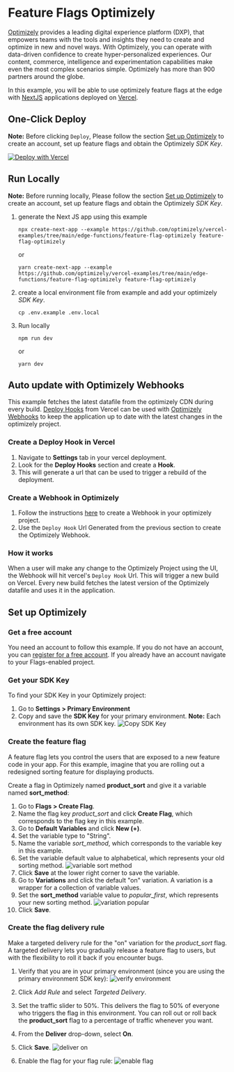 # Feature Flags Optimizely

[Optimizely](https://www.optimizely.com/company/) provides a leading digital experience platform (DXP), that empowers teams with the tools and insights they need to create and optimize in new and novel ways. With Optimizely, you can operate with data-driven confidence to create hyper-personalized experiences. Our content, commerce, intelligence and experimentation capabilities make even the most complex scenarios simple. Optimizely has more than 900 partners around the globe.

In this example, you will be able to use optimizely feature flags at the edge with [NextJS](https://nextjs.org/) applications deployed on [Vercel](https://vercel.com/).

## One-Click Deploy

**Note:** Before clicking `Deploy`, Please follow the section [Set up Optimizely](#set-up-optimizely) to create an account, set up feature flags and obtain the Optimizely *SDK Key*.

[![Deploy with Vercel](https://vercel.com/button)](https://vercel.com/new/clone?repository-url=https://github.com/optimizely/vercel-examples/tree/main/edge-functions/feature-flag-optimizely&env=OPTIMIZELY_SDK_KEY&project-name=feature-flag-optimizely&repository-name=feature-flag-optimizely)

## Run Locally

**Note:** Before running locally, Please follow the section [Set up Optimizely](#set-up-optimizely) to create an account, set up feature flags and obtain the Optimizely *SDK Key*.

1. generate the Next JS app using this example
    ```
    npx create-next-app --example https://github.com/optimizely/vercel-examples/tree/main/edge-functions/feature-flag-optimizely feature-flag-optimizely
    ```
    or    
    ```
    yarn create-next-app --example https://github.com/optimizely/vercel-examples/tree/main/edge-functions/feature-flag-optimizely feature-flag-optimizely
    ```

2. create a local environment file from example and add your optimizely *SDK Key*.
    ```
    cp .env.example .env.local
    ```

3. Run locally
    ```
    npm run dev
    ```
    or
    ```
    yarn dev
    ```

## Auto update with Optimizely Webhooks

This example fetches the latest datafile from the optimizely CDN during every build. [Deploy Hooks](https://vercel.com/docs/concepts/git/deploy-hooks) from Vercel can be used with [Optimizely Webhooks](https://docs.developers.optimizely.com/full-stack/docs/configure-webhooks#section-2-create-a-webhook-in-optimizely) to keep the application up to date with the latest changes in the optimizely project.

### Create a Deploy Hook in Vercel

1. Navigate to **Settings** tab in your vercel deployment.
2. Look for the **Deploy Hooks** section and create a **Hook**.
3. This will generate a url that can be used to trigger a rebuild of the deployment.

### Create a Webhook in Optimizely

1. Follow the instructions [here](https://docs.developers.optimizely.com/full-stack/docs/configure-webhooks#section-2-create-a-webhook-in-optimizely) to create a Webhook in your optimizely project.
2. Use the `Deploy Hook` Url Generated from the previous section to create the Optimizely Webhook.

### How it works
When a user will make any change to the Optimizely Project using the UI, the Webhook will hit vercel's `Deploy Hook` Url. This will trigger a new build on Vercel. Every new build fetches the latest version of the Optimizely datafile and uses it in the application.

## Set up Optimizely

### Get a free account
You need an account to follow this example. If you do not have an account, you can [register for a free account](https://www.optimizely.com/campaigns/feature-detail-pages/free-feature-flagging/). If you already have an account navigate to your Flags-enabled project.

### Get your SDK Key
To find your SDK Key in your Optimizely project:
1. Go to **Settings > Primary Environment**
2. Copy and save the **SDK Key** for your primary environment. **Note:** Each environment has its own SDK key.
  ![Copy SDK Key](https://files.readme.io/e392205-sdk_key.png)

### Create the feature flag
A feature flag lets you control the users that are exposed to a new feature code in your app. For this example, imagine that you are rolling out a redesigned sorting feature for displaying products.

Create a flag in Optimizely named **product_sort** and give it a variable named **sort_method**:

1. Go to **Flags > Create Flag**.
2. Name the flag key *product_sort* and click **Create Flag**, which corresponds to the flag key in this example.
3. Go to **Default Variables** and click **New (+)**.
4. Set the variable type to "String".
5. Name the variable *sort_method*, which corresponds to the variable key in this example.
6. Set the variable default value to alphabetical, which represents your old sorting method.
  ![variable sort method](https://files.readme.io/5367828-variable_sort_method.png)
7. Click **Save** at the lower right corner to save the variable.
8. Go to **Variations** and click the default "on" variation. A variation is a wrapper for a collection of variable values.
9. Set the **sort_method** variable value to *popular_first*, which represents your new sorting method.
  ![variation popular](https://files.readme.io/7c41848-variation_popular.png)
10. Click **Save**.

### Create the flag delivery rule
Make a targeted delivery rule for the "on" variation for the *product_sort* flag. A targeted delivery lets you gradually release a feature flag to users, but with the flexibility to roll it back if you encounter bugs.

1. Verify that you are in your primary environment (since you are using the primary environment SDK key):
  ![verify environment](https://files.readme.io/69332d4-verify_env.png)
2. Click *Add Rule* and select *Targeted Delivery*.
3. Set the traffic slider to 50%. This delivers the flag to 50% of everyone who triggers the flag in this environment. You can roll out or roll back the **product_sort** flag to a percentage of traffic whenever you want.
4. From the **Deliver** drop-down, select **On**.
5. Click **Save**.
  ![deliver on](https://files.readme.io/8ead3e6-Screenshot_docs.png)

6. Enable the flag for your flag rule:
  ![enable flag](https://files.readme.io/cea7b99-enable_flag.png)
